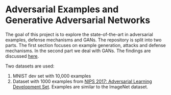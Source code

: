 # Adversarial Examples and Generative Adversarial Networks

The goal of this project is to explore the state-of-the-art in adversarial examples, defense mechanisms and GANs. The repository is split into two parts. The first section focuses on example generation, attacks and defense mechanisms. In the second part we deal with GANs. The findings are discussed [here](https://daved01.github.io/Adversarial_Examples_GANs/).


Two datasets are used:

1. MNIST dev set with 10,000 examples
2. Dataset with 1000 examples from [NIPS 2017: Adversarial Learning Development Set](https://www.kaggle.com/google-brain/nips-2017-adversarial-learning-development-set#categories.csv). Examples are similar to the ImageNet dataset.
